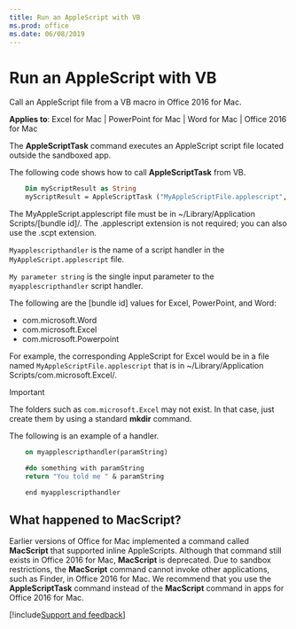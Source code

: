 ```yaml
---
title: Run an AppleScript with VB
ms.prod: office
ms.date: 06/08/2019
---
```


# Run an AppleScript with VB
 
Call an AppleScript file from a VB macro in Office 2016 for Mac.

**Applies to**: Excel for Mac | PowerPoint for Mac | Word for Mac | Office 2016 for Mac

The **AppleScriptTask** command executes an AppleScript script file located outside the sandboxed app. 

The following code shows how to call **AppleScriptTask** from VB.

```vb
    Dim myScriptResult as String
    myScriptResult = AppleScriptTask ("MyAppleScriptFile.applescript", "myapplescripthandler", "my parameter string") 
```

The MyAppleScript.applescript file must be in ~/Library/Application Scripts/[bundle id]/. The .applescript extension is not required; you can also use the .scpt extension.

`Myapplescripthandler` is the name of a script handler in the `MyAppleScript.applescript` file.

`My parameter string` is the single input parameter to the `myapplescripthandler` script handler.

The following are the [bundle id] values for Excel, PowerPoint, and Word:

- com.microsoft.Word
- com.microsoft.Excel
- com.microsoft.Powerpoint

For example, the corresponding AppleScript for Excel would be in a file named `MyAppleScriptFile.applescript` that is in ~/Library/Application Scripts/com.microsoft.Excel/.

> [!IMPORTANT] 
> The folders such as `com.microsoft.Excel` may not exist. In that case, just create them by using a standard **mkdir** command. 

The following is an example of a handler.

```vb
    on myapplescripthandler(paramString) 

    #do something with paramString 
    return "You told me " & paramString 

    end myapplescripthandler
```

## What happened to MacScript?

Earlier versions of Office for Mac implemented a command called **MacScript** that supported inline AppleScripts. Although that command still exists in Office 2016 for Mac, **MacScript** is deprecated. Due to sandbox restrictions, the **MacScript** command cannot invoke other applications, such as Finder, in Office 2016 for Mac. We recommend that you use the **AppleScriptTask** command instead of the **MacScript** command in apps for Office 2016 for Mac.

[!include[Support and feedback](~/includes/feedback-boilerplate.md)]
